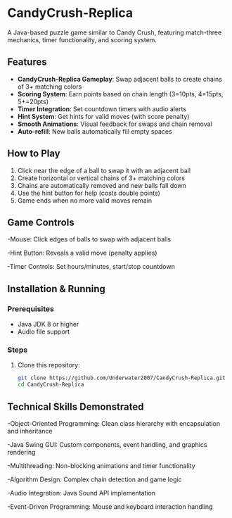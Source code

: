 # CandyCrush-Replica

A Java-based puzzle game similar to Candy Crush, featuring match-three mechanics, timer functionality, and scoring system.

## Features

- **CandyCrush-Replica Gameplay**: Swap adjacent balls to create chains of 3+ matching colors
- **Scoring System**: Earn points based on chain length (3=10pts, 4=15pts, 5+=20pts)
- **Timer Integration**: Set countdown timers with audio alerts
- **Hint System**: Get hints for valid moves (with score penalty)
- **Smooth Animations**: Visual feedback for swaps and chain removal
- **Auto-refill**: New balls automatically fill empty spaces

## How to Play

1. Click near the edge of a ball to swap it with an adjacent ball
2. Create horizontal or vertical chains of 3+ matching colors
3. Chains are automatically removed and new balls fall down
4. Use the hint button for help (costs double points)
5. Game ends when no more valid moves remain

## Game Controls

-Mouse: Click edges of balls to swap with adjacent balls

-Hint Button: Reveals a valid move (penalty applies)

-Timer Controls: Set hours/minutes, start/stop countdown

## Installation & Running

### Prerequisites
- Java JDK 8 or higher
- Audio file support

### Steps
1. Clone this repository:
   ```bash
   git clone https://github.com/Underwater2007/CandyCrush-Replica.git
   cd CandyCrush-Replica

## Technical Skills Demonstrated

-Object-Oriented Programming: Clean class hierarchy with encapsulation and inheritance

-Java Swing GUI: Custom components, event handling, and graphics rendering

-Multithreading: Non-blocking animations and timer functionality

-Algorithm Design: Complex chain detection and game logic

-Audio Integration: Java Sound API implementation

-Event-Driven Programming: Mouse and keyboard interaction handling

